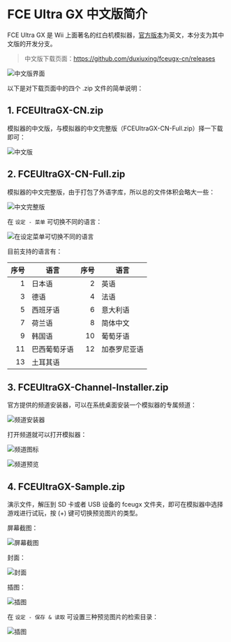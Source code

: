 # FCE Ultra GX 中文版简介


FCE Ultra GX 是 Wii 上面著名的红白机模拟器，[官方版本](http://wiibrew.org/wiki/FCE_Ultra_GX)为英文，本分支为其中文版的开发分支。

> 中文版下载页面：<https://github.com/duxiuxing/fceugx-cn/releases>

![中文版界面](./fceugx-cn.png)

以下是对下载页面中的四个 .zip 文件的简单说明：

## 1. FCEUltraGX-CN.zip

模拟器的中文版，与模拟器的中文完整版（FCEUltraGX-CN-Full.zip）择一下载即可：

![中文版](./cn-only-description.png)

## 2. FCEUltraGX-CN-Full.zip

模拟器的中文完整版，由于打包了外语字库，所以总的文件体积会略大一些：

![中文完整版](./cn-full-description.png)

在 `设定 - 菜单` 可切换不同的语言：

![在设定菜单可切换不同的语言](./settings-menu-language-cn.png)

目前支持的语言有：

| 序号 | 语言 | 序号 | 语言 |
| ---: | --- | ---: | --- |
| 1 | 日本语 | 2 | 英语 |
| 3 | 德语 | 4 | 法语 |
| 5 | 西班牙语 | 6 | 意大利语 |
| 7 | 荷兰语 | 8 | 简体中文 |
| 9 | 韩国语 | 10 | 葡萄牙语 |
| 11 | 巴西葡萄牙语 | 12 | 加泰罗尼亚语 |
| 13 | 土耳其语 | | |

## 3. FCEUltraGX-Channel-Installer.zip

官方提供的频道安装器，可以在系统桌面安装一个模拟器的专属频道：

![频道安装器](./channel-installer.png)

打开频道就可以打开模拟器：

![频道图标](./channel-icon.png)

![频道预览](./channel-banner.png)

## 4. FCEUltraGX-Sample.zip

演示文件，解压到 SD 卡或者 USB 设备的 fceugx 文件夹，即可在模拟器中选择游戏进行试玩，按 (+) 键可切换预览图片的类型。

屏幕截图：

![屏幕截图](./fceugx-cn.png)

封面：

![封面](./preview-image-cover.png)

插图：

![插图](./preview-image-artwork.png)

在 `设定 - 保存 & 读取` 可设置三种预览图片的检索目录：

![插图](./settings-saving-loading.png)
